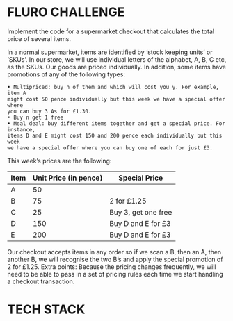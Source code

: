 # FLURO CHALLENGE

Implement the code for a supermarket checkout that calculates the total price of
several items.

In a normal supermarket, items are identified by ‘stock keeping units’ or ‘SKUs’. In our
store, we will use individual letters of the alphabet, A, B, C etc, as the SKUs. Our goods
are priced individually. In addition, some items have promotions of any of the
following types:

    • Multipriced: buy n of them and which will cost you y. For example, item A
    might cost 50 pence individually but this week we have a special offer where
    you can buy 3 As for £1.30.
    • Buy n get 1 free
    • Meal deal: buy different items together and get a special price. For instance,
    items D and E might cost 150 and 200 pence each individually but this week
    we have a special offer where you can buy one of each for just £3.

This week’s prices are the following:

| **Item** | **Unit Price (in pence)** | **Special Price**           |
|----------|---------------------------|-----------------------------|
| A        | 50                        |                             |
| B        | 75                        | 2 for £1.25                 |
| C        | 25                        | Buy 3, get one free         |
| D        | 150                       | Buy D and E for £3          |
| E        | 200                       | Buy D and E for £3          |

Our checkout accepts items in any order so if we scan a B, then an A, then another B,
we will recognise the two B’s and apply the special promotion of 2 for £1.25.
Extra points: Because the pricing changes frequently, we will need to be able to pass
in a set of pricing rules each time we start handling a checkout transaction.

# TECH STACK

